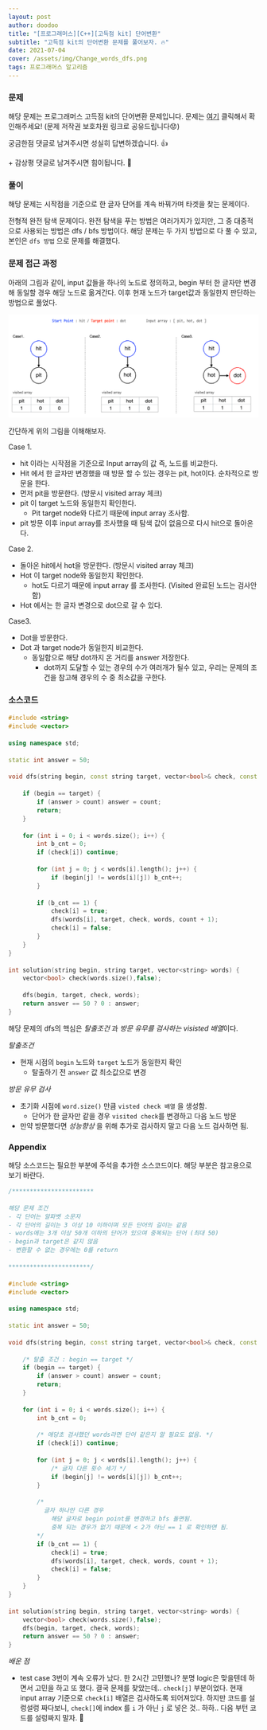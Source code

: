 ```yaml
---
layout: post
author: doodoo
title: "[프로그래머스][C++][고득점 kit] 단어변환"
subtitle: "고득점 kit의 단어변환 문제를 풀어보자. 🔥"
date: 2021-07-04
cover: /assets/img/Change_words_dfs.png
tags: 프로그래머스 알고리즘
---
```


### 문제
해당 문제는 프로그래머스 고득점 kit의 단어변환 문제입니다.
문제는 [여기](https://programmers.co.kr/learn/courses/30/lessons/43163) 클릭해서 확인해주세요! (문제 저작권 보호차원 링크로 공유드립니다😟)

궁금한점 댓글로 남겨주시면 성실히 답변하겠습니다. 👍

\+ 감상평 댓글로 남겨주시면 힘이됩니다. 🙇

### 풀이
해당 문제는 시작점을 기준으로 한 글자 단어를 계속 바꿔가며 타겟을 찾는 문제이다.

전형적 완전 탐색 문제이다. 완전 탐색을 푸는 방법은 여러가지가 있지만, 그 중 대중적으로 사용되는 방법은 dfs / bfs 방법이다. 해당 문제는 두 가지 방법으로 다 풀 수 있고, 본인은 `dfs 방법` 으로 문제를 해결했다.

### 문제 접근 과정
아래의 그림과 같이, input 값들을 하나의 노드로 정의하고, begin 부터 한 글자만 변경해 동일할 경우 해당 노드로 옮겨간다. 이후 현재 노드가 target값과 동일한지 판단하는 방법으로 풀었다.

![chagne_words](/assets/img/Change_words_dfs.png)

간단하게 위의 그림을 이해해보자.

Case 1.
- hit 이라는 시작점을 기준으로 Input array의 값 즉, 노드를 비교한다.
- Hit 에서 한 글자만 변경했을 때 방문 할 수 있는 경우는 pit, hot이다. 순차적으로 방문을 한다.
- 먼저 pit을 방문한다. (방문시 visited array 체크)
- pit 이 target 노드와 동일한지 확인한다.
    - Pit target node와 다르기 때문에 input array 조사함.
- pit 방문 이후 input array를 조사했을 때 탐색 값이 없음으로 다시 hit으로 돌아온다.

Case 2.
- 돌아온 hit에서 hot을 방문한다. (방문시 visited array 체크)
- Hot 이 target node와 동일한지 확인한다.
    - hot도 다르기 때문에 input array 를 조사한다. (Visited 완료된 노드는 검사안함)
- Hot 에서는 한 글자 변경으로 dot으로 갈 수 있다.

Case3.
- Dot을 방문한다.
- Dot 과 target node가 동일한지 비교한다.
    - 동일함으로 해당 dot까지 온 거리를 answer 저장한다.
        -  dot까지 도달할 수 있는 경우의 수가 여러개가 될수 있고, 우리는  문제의 조건을 참고해 경우의 수 중 최소값을 구한다.

### 소스코드

```cpp
#include <string>
#include <vector>

using namespace std;

static int answer = 50;

void dfs(string begin, const string target, vector<bool>& check, const vector<string>& words, int count = 0) {

    if (begin == target) {
        if (answer > count) answer = count;
        return;
    }

    for (int i = 0; i < words.size(); i++) {
        int b_cnt = 0;
        if (check[i]) continue;

        for (int j = 0; j < words[i].length(); j++) {
            if (begin[j] != words[i][j]) b_cnt++;
        }

        if (b_cnt == 1) {
            check[i] = true;
            dfs(words[i], target, check, words, count + 1);
            check[i] = false;
        }
    }
}

int solution(string begin, string target, vector<string> words) {
    vector<bool> check(words.size(),false);

    dfs(begin, target, check, words);
    return answer == 50 ? 0 : answer;
}
```

해당 문제의 dfs의 핵심은 *탈출조건* 과 *방문 유무를 검사하는 visisted 배열*이다.

*탈출조건*
- 현재 시점의 `begin` 노드와 `target` 노드가 동일한지 확인
	- 탈출하기 전 `answer` 값 최소값으로 변경

*방문 유무 검사*
- 초기화 시점에 `word.size()` 만큼 `visted check 배열` 을 생성함.
	- 단어가 한 글자만 같을 경우 `visited check`를 변경하고 다음 노드 방문
- 만약 방문했다면 *성능향상* 을 위해 추가로 검사하지 말고 다음 노드 검사하면 됨.


### Appendix
해당 소스코드는 필요한 부분에 주석을 추가한 소스코드이다.
해당 부분은 참고용으로 보기 바란다.

```cpp
/***********************

해당 문제 조건
- 각 단어는 알파벳 소문자
- 각 단어의 길이는 3 이상 10 이하이며 모든 단어의 길이는 같음
- words에는 3개 이상 50개 이하의 단어가 있으며 중복되는 단어 (최대 50)
- begin과 target은 같지 않음
- 변환할 수 없는 경우에는 0를 return

***********************/

#include <string>
#include <vector>

using namespace std;

static int answer = 50;

void dfs(string begin, const string target, vector<bool>& check, const vector<string>& words, int count = 0) {

    /* 탈출 조건 : begin == target */
    if (begin == target) {
        if (answer > count) answer = count;
        return;
    }

    for (int i = 0; i < words.size(); i++) {
        int b_cnt = 0;

        /* 애당초 검사했던 words라면 단어 같은지 알 필요도 없음. */
        if (check[i]) continue;

        for (int j = 0; j < words[i].length(); j++) {
            /* 글자 다른 횟수 세기 */
            if (begin[j] != words[i][j]) b_cnt++;
        }

        /*
          글자 하나만 다른 경우
            해당 글자로 begin point를 변경하고 bfs 돌면됨.
            중복 되는 경우가 없기 때문에 < 2가 아닌 == 1 로 확인하면 됨.
        */
        if (b_cnt == 1) {
            check[i] = true;
            dfs(words[i], target, check, words, count + 1);
            check[i] = false;
        }
    }
}

int solution(string begin, string target, vector<string> words) {
    vector<bool> check(words.size(),false);
    dfs(begin, target, check, words);
    return answer == 50 ? 0 : answer;
}
```

*배운 점*
- test case 3번이 계속 오류가 났다. 한 2시간 고민했나? 분명 logic은 맞을텐데 하면서 고민을 하고 또 했다. 결국 문제를 찾았는데.. `check[j]` 부분이었다. 현재 input array 기준으로 `check[i]` 배열은 검사하도록 되어져있다. 하지만 코드를 설렁설렁 짜다보니, `check[]`에 index 를 `i` 가 아닌 `j` 로 넣은 것.. 하하.. 다음 부턴 코드를 설렁짜지 말자. 🤦
